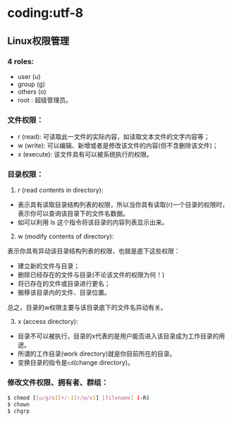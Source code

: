 # coding:utf-8

## Linux权限管理

### 4 roles:

* user (u)
* group (g)
* others (o)
* root : 超级管理员。

### 文件权限：

* r (read): 可读取此一文件的实际内容，如读取文本文件的文字内容等；
* w (write): 可以编辑、新增或者是修改该文件的内容(但不含删除该文件)；
* x (execute): 该文件具有可以被系统执行的权限。

### 目录权限：

1. r (read contents in directory):

* 表示具有读取目录结构列表的权限，所以当你具有读取(r)一个目录的权限时，表示你可以查询该目录下的文件名数据。
* 如可以利用 ls 这个指令将该目录的内容列表显示出来。

2. w (modify contents of directory):

表示你具有异动该目录结构列表的权限，也就是底下这些权限：

* 建立新的文件与目录；
* 删除已经存在的文件与目录(不论该文件的权限为何！)
* 将已存在的文件或目录进行更名；
* 搬移该目录内的文件、目录位置。

总之，目录的w权限主要与该目录底下的文件名异动有关。

3. x (access directory):

* 目录不可以被执行，目录的x代表的是用户能否进入该目录成为工作目录的用途。
* 所谓的工作目录(work directory)就是你目前所在的目录。
* 变换目录的指令是`cd`(change directory)。


### 修改文件权限、拥有者、群组：

```bash
$ chmod [[u/g/o][+/-][r/w/x]] [filename] (-R)
$ chown
$ chgrp
```
